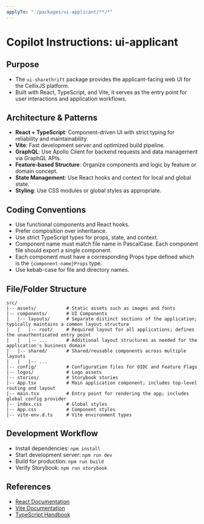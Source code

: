 ```yaml
---
applyTo: "./packages/ui-applicant/**/*"
---
```

# Copilot Instructions: ui-applicant

## Purpose

- The `ui-sharethrift` package provides the applicant-facing web UI for the CellixJS platform.
- Built with React, TypeScript, and Vite, it serves as the entry point for user interactions and application workflows.

## Architecture & Patterns

- **React + TypeScript**: Component-driven UI with strict typing for reliability and maintainability.
- **Vite**: Fast development server and optimized build pipeline.
- **GraphQL**: Use Apollo Client for backend requests and data management via GraphQL APIs.
- **Feature-based Structure**: Organize components and logic by feature or domain concept.
- **State Management**: Use React hooks and context for local and global state.
- **Styling**: Use CSS modules or global styles as appropriate.

## Coding Conventions

- Use functional components and React hooks.
- Prefer composition over inheritance.
- Use strict TypeScript types for props, state, and context.
- Component name must match file name in PascalCase. Each component file should export a single component.
- Each component must have a corresponding Props type defined which is the `{component-name}Props` type.
- Use kebab-case for file and directory names.

## File/Folder Structure

```
src/
|-- assets/           # Static assets such as images and fonts
|-- components/       # UI Components
|   |-- layouts/      # Separate distinct sections of the application; typically maintains a common layout structure
|   |   |-- root/     # Required layout for all applications; defines the unauthenticated entry point
|   |   |-- ...       # Additional layout structures as needed for the application's business domain
|   |-- shared/       # Shared/reusable components across multiple layouts
|   |   |-- ...
|-- config/           # Configuration files for OIDC and Feature Flags
|-- logos/            # Logo assets
|-- stories/          # Storybook stories
|-- App.tsx           # Main application component; includes top-level routing and layout
|-- main.tsx          # Entry point for rendering the app; includes global config provider
|-- index.css         # Global styles
|-- App.css           # Component styles
|-- vite-env.d.ts     # Vite environment types
```

## Development Workflow

- Install dependencies: `npm install`
- Start development server: `npm run dev`
- Build for production: `npm run build`
- Verify Storybook: `npm run storybook`


<!-- ## Testing

- Use `vitest` for unit and integration tests.
- Each component should have a corresponding `*.test.tsx` file.
- Coverage reports are generated in `coverage/`. -->

## References

- [React Documentation](https://react.dev/)
- [Vite Documentation](https://vitejs.dev/)
- [TypeScript Handbook](https://www.typescriptlang.org/docs/)
